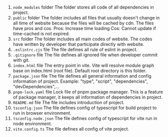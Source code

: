 1. `node_modules` folder
   The folder stores all code of all dependencies in project.
2. `public` folder
   The folder includes all files that usually doesn't change in all time of website because the files will be cached by cdn. The files have pros and cos.
   Pros: Increase time loading
   Cos: Cannot update if time-cached is not expired.
3. `src` folder
   The folder includes all main codes of website. The codes have written by developer that participate directly with website.
4. `.eslintrc.cjs` file
   The file defines all rule of eslint in project.
5. `.gitignore` file
   The file defines all ignored file when developer commit with git.
6. `index.html` file
   The entry point in vite. Vite will resolve module graph base on index.html (root file). Default root directory is this folder.
7. `package.json` file
   The file defines all general information and config information of project. Example: "type", "script", "dependencies", "devDependencies",...
8. `pnpm-lock.yaml` file
   Lock file of pnpm package manager. This is a feature of package manager, it keeps all information of dependencies in project.
9. `README.md` file
   The file includes introduction of project.
10. `tsconfig.json`
    The file defines config of typescript for build project to run in browser environment.
11. `tsconfig.node.json`
    The file defines config of typescript for vite run in node environment.
12. `vite.config.ts`
    The file defines all config of vite project.

